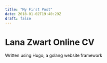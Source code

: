 ```yaml
---
title: "My First Post"
date: 2018-01-02T19:40:29Z
draft: false
---
```

# Lana Zwart Online CV

Written using Hugo, a golang website framework
